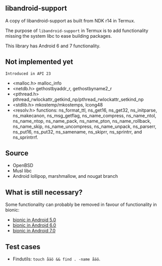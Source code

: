 libandroid-support
------------------
A copy of libandroid-support as built from NDK r14 in Termux.

The purpose of `libandroid-support` in Termux is to add functionality missing
the system libc to ease building packages.

This library has Android 6 and 7 functionality.

Not implemented yet
-------------------
`Introduced in API 23`
- <malloc.h> malloc_info
- <netdb.h> gethostbyaddr_r, gethostbyname2_r
- <pthread.h> pthread_rwlockattr_getkind_np/pthread_rwlockattr_setkind_np
- <stdlib.h> mkostemp/mkostemps, lcong48
- <resolv.h> functions: ns_format_ttl, ns_get16, ns_get32, ns_initparse, ns_makecanon, ns_msg_getflag, ns_name_compress, ns_name_ntol, ns_name_ntop, ns_name_pack, ns_name_pton, ns_name_rollback, ns_name_skip, ns_name_uncompress, ns_name_unpack, ns_parserr, ns_put16, ns_put32, ns_samename, ns_skiprr, ns_sprintrr, and ns_sprintrrf.

Source
------
- OpenBSD
- Musl libc
- Android lollipop, marshmallow, and nougat branch

What is still necessary?
------------------------
Some functionality can probably be removed in favour of functionality in bionic:

- [bionic in Android 5.0](https://android.googlesource.com/platform/bionic.git/+/lollipop-release/libc/bionic/)
- [bionic in Android 6.0](https://android.googlesource.com/platform/bionic.git/+/marshmallow-release/libc/bionic/)
- [bionic in Android 7.0](https://android.googlesource.com/platform/bionic.git/+/nougat-release/libc/bionic/)

Test cases
----------
- Findutils: `touch åäö && find . -name åäö`.
